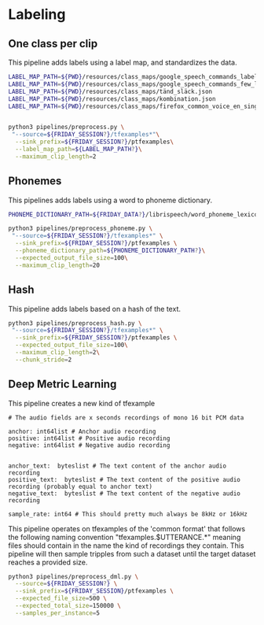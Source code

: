 # Labeling


## One class per clip

This pipeline adds labels using a label map, and standardizes the data.

```bash
LABEL_MAP_PATH=${PWD}/resources/class_maps/google_speech_commands_label_map.json
LABEL_MAP_PATH=${PWD}/resources/class_maps/google_speech_commands_few_label_map.json
LABEL_MAP_PATH=${PWD}/resources/class_maps/tänd_släck.json
LABEL_MAP_PATH=${PWD}/resources/class_maps/kombination.json
LABEL_MAP_PATH=${PWD}/resources/class_maps/firefox_common_voice_en_single_word.json


python3 pipelines/preprocess.py \
 "--source=${FRIDAY_SESSION?}/tfexamples*"\
  --sink_prefix=${FRIDAY_SESSION?}/ptfexamples\
  --label_map_path=${LABEL_MAP_PATH?}\
  --maximum_clip_length=2
```

## Phonemes

This pipelines adds labels using a word to phoneme dictionary.

```bash
PHONEME_DICTIONARY_PATH=${FRIDAY_DATA?}/librispeech/word_phoneme_lexicon.txt

python3 pipelines/preprocess_phoneme.py \
 "--source=${FRIDAY_SESSION?}/tfexamples*" \
  --sink_prefix=${FRIDAY_SESSION?}/ptfexamples \
  --phoneme_dictionary_path=${PHONEME_DICTIONARY_PATH?}\
  --expected_output_file_size=100\
  --maximum_clip_length=20 
```

## Hash

This pipeline adds labels based on a hash of the text.

```bash
python3 pipelines/preprocess_hash.py \
 "--source=${FRIDAY_SESSION?}/tfexamples*" \
  --sink_prefix=${FRIDAY_SESSION?}/ptfexamples \
  --expected_output_file_size=100\
  --maximum_clip_length=2\
  --chunk_stride=2
```

## Deep Metric Learning

This pipeline creates a new kind of tfexample

```python3
# The audio fields are x seconds recordings of mono 16 bit PCM data 

anchor: int64list # Anchor audio recording
positive: int64list # Positive audio recording
negative: int64list # Negative audio recording


anchor_text:  byteslist # The text content of the anchor audio recording
positive_text:  byteslist # The text content of the positive audio recording (probably equal to anchor text)
negative_text:  byteslist # The text content of the negative audio recording 

sample_rate: int64 # This should pretty much always be 8kHz or 16kHz
```

This pipeline operates on tfexamples of the 'common format' that follows the following naming convention "tfexamples.$UTTERANCE.*"
meaning files should contain in the name the kind of recordings they contain. This pipeline will then sample tripples
from such a dataset until the target dataset reaches a provided size.

```bash
python3 pipelines/preprocess_dml.py \
  --source=${FRIDAY_SESSION?} \
  --sink_prefix=${FRIDAY_SESSION}/ptfexamples \
  --expected_file_size=500 \
  --expected_total_size=150000 \
  --samples_per_instance=5 
```
